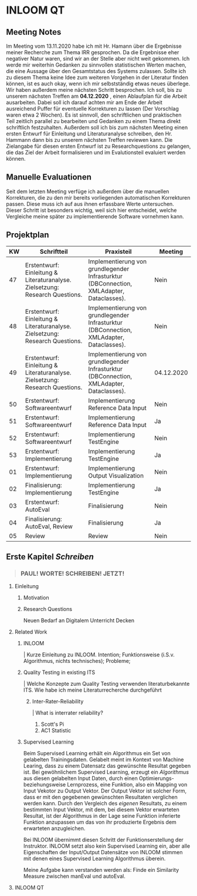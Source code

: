 # INLOOM QT

## Meeting Notes
Im Meeting vom 13.11.2020 habe ich mit Hr. Hamann über die Ergebnisse meiner Recherche zum Thema 
IRR gesprochen. Da die Ergebnisse eher negativer Natur waren, sind wir an der Stelle aber nicht 
weit gekommen. Ich werde mir weiterhin Gedanken zu sinnvollen statistischen Werten machen, die 
eine Aussage über den Gesamtstatus des Systems zulassen. Sollte ich zu diesem Thema keine Idee 
zum weiteren Vorgehen in der Literatur finden können, ist es auch okay, wenn ich mir 
selbstständig etwas neues überlege. Wir haben außerdem meine nächsten Schritt besprochen. Ich 
soll, bis zu unserem nächsten Treffen am **04.12.2020** , einen Ablaufplan für die Arbeit 
ausarbeiten. Dabei soll ich darauf achten mir am Ende der Arbeit ausreichend Puffer für 
eventuelle Korrekturen zu lassen (Der Vorschlag waren etwa 2 Wochen). Es ist sinnvoll, den 
schriftlichen und praktischen Teil zeitlich parallel zu bearbeiten und Gedanken zu einem Thema 
direkt schriftlich festzuhalten. Außerdem soll ich bis zum nächsten Meeting einen ersten Entwurf 
für Einleitung und Literaturanalyse schreiben, den Hr. Hammann dann bis zu unserem nächsten 
Treffen reviewen kann. Die Zielangabe für diesen ersten Entwurf ist zu Researchquestions zu 
gelangen, die das Ziel der Arbeit formalisieren und im Evalutionsteil evaluiert werden können. 

## Manuelle Evaluationen
Seit dem letzten Meeting verfüge ich außerdem über die manuellen Korrekturen, die zu den mir 
bereits vorliegenden automatischen Korrekturen passen. Diese muss ich auf aus ihnen erfassbare 
Werte untersuchen. Dieser Schritt ist besonders wichtig, weil sich hier entscheidet, welche 
Vergleiche meine später zu implementierende Software vornehmen kann.

## Projektplan
| KW | Schriftteil | Praxisteil | Meeting |
| -- | ----------- | ---------- | ------- |
| 47 | Erstentwurf: Einleitung & Literaturanalyse. Zielsetzung: Research Questions. | Implementierung von grundlegender Infrasturktur (DBConnection, XMLAdapter, Dataclasses). | Nein |
| 48 | Erstentwurf: Einleitung & Literaturanalyse. Zielsetzung: Research Questions. | Implementierung von grundlegender Infrasturktur (DBConnection, XMLAdapter, Dataclasses). | Nein |
| 49 | Erstentwurf: Einleitung & Literaturanalyse. Zielsetzung: Research Questions. | Implementierung von grundlegender Infrasturktur (DBConnection, XMLAdapter, Dataclasses). | 04.12.2020 |
| 50 | Erstentwurf: Softwareentwurf | Implementierung Reference Data Input | Nein |
| 51 | Erstentwurf: Softwareentwurf | Implementierung Reference Data Input | Ja |
| 52 | Erstentwurf: Softwareentwurf | Implementierung TestEngine | Nein |
| 53 | Erstentwurf: Implementierung | Implementierung TestEngine | Ja |
| 01 | Erstentwurf: Implementierung | Implementierung Output Visualization | Nein |
| 02 | Finalisierung: Implementierung | Implementierung TestEngine | Ja |
| 03 | Erstentwurf: AutoEval | Finalisierung | Nein |
| 04 | Finalisierung: AutoEval, Review | Finalisierung | Ja |
| 05 | Review | Review | Nein |

## Erste Kapitel _Schreiben_


> ### **PAUL! WORTE! SCHREIBEN! JETZT!**


1. Einleitung

    1. Motivation
    2. Research Questions

        Neuen Bedarf an Digitalem Unterricht Decken

2. Related Work

    1. INLOOM

        |
        Kurze Einleitung zu INLOOM. Intention; Funktionsweise (i.S.v. Algorithmus, nichts technisches); Probleme;

    2. Quality Testing in existing ITS

        |
        Welche Konzepte zum Quality Testing verwenden literaturbekannte ITS.
        Wie habe ich meine Literaturrecherche durchgeführt

        2. Inter-Rater-Reliability

            |
            What is interrater reliability?

            1. Scott's Pi
            2. AC1 Statistic

    3. Supervised Learning
    
        Beim Supervised Learning erhält ein Algorithmus ein Set von gelabelten 
        Trainingsdaten. Gelabelt meint im Kontext von Machine Learing, dass zu einem Datensatz 
        das gewünschte Resultat gegeben ist. Bei gewöhnlichem Supervised Learning, erzeugt ein 
        *Algorithmus* aus diesen gelabelten Input Daten, durch einen Optimierungs- 
        beziehungsweise Lernprozess, eine Funktion, also ein Mapping von Input Vekotor zu Output 
        Vektor. Der Output Vektor ist solcher Form, dass er mit den gegebenen gewünschten 
        Resultaten verglichen werden kann. Durch den Vergleich des *eigenen* Resultats, zu einem 
        bestimmten Input Vektor, mit dem, bei diesem Vektor erwarteten Resultat, ist der 
        Algorithmus in der Lage seine Funktion inferierte Funktion anzupassen um das von ihr 
        produzierte Ergebnis dem erwarteten anzugleichen. 
        
        Bei INLOOM übernimmt diesen Schritt der Funktionserstellung der Instruktor. INLOOM setzt 
        also kein Supervised Learning ein, aber alle Eigenschaften der Input/Output Datensätze 
        von INLOOM stimmen mit denen eines Supervised Learning Algorithmus überein.

        Meine Aufgabe kann verstanden werden als: Finde ein Similarity Measure zwischen manEval 
        und autoEval.

3. INLOOM QT

    
